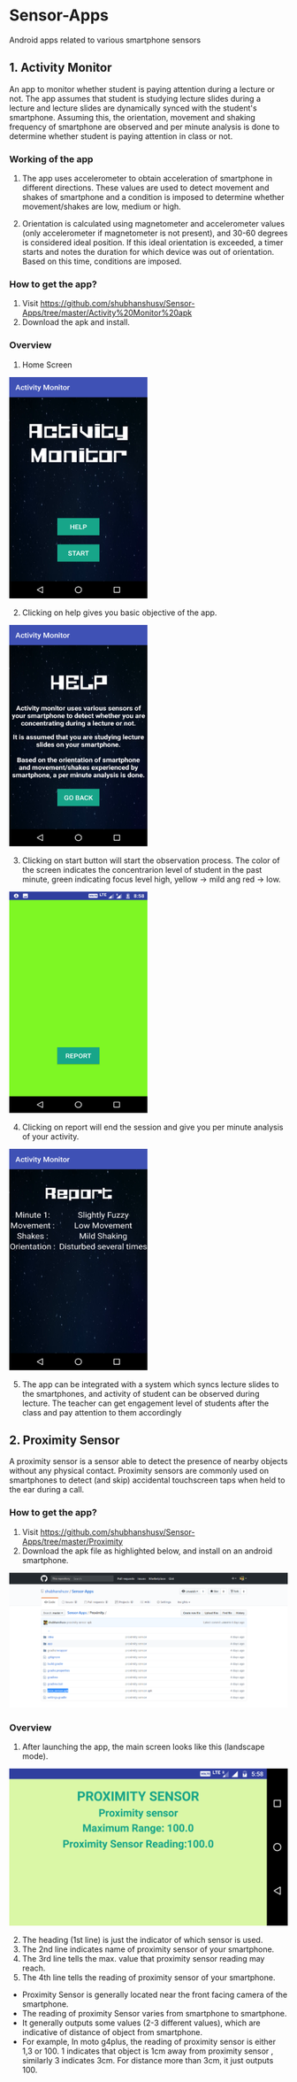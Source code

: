 # Sensor-Apps

Android apps related to various smartphone sensors

## 1. Activity Monitor

An app to monitor whether student is paying attention during a lecture or not. The app assumes that student is studying lecture slides during a lecture and lecture slides are dynamically synced with the student's smartphone. Assuming this, the orientation, movement and shaking frequency of smartphone are observed and per minute analysis is done to determine whether student is paying attention in class or not.

###  Working of the app

1. The app uses accelerometer to obtain acceleration of smartphone in different directions. These values are used to detect movement and shakes of smartphone and a condition is imposed to determine whether movement/shakes are low, medium or high.

2. Orientation is calculated using magnetometer and accelerometer values (only accelerometer if magnetometer is not present), and 30-60 degrees is considered ideal position. If this ideal orientation is exceeded, a timer starts and notes the duration for which device was out of orientation. Based on this time, conditions are imposed.

### How to get the app?

1. Visit https://github.com/shubhanshusv/Sensor-Apps/tree/master/Activity%20Monitor%20apk
2. Download the apk and install.

### Overview

1. Home Screen

<img src="Images/homescreen.png" alt="Drawing" width="250" height="400"/>

2. Clicking on help gives you basic objective of the app.

<img src="Images/help.png" alt="Drawing" width="250" height="400"/>

3. Clicking on start button will start the observation process. The color of the screen indicates the concentrarion level of student in the past minute, green indicating focus level high, yellow -> mild ang red -> low.

<img src="Images/activityobserver.png" alt="Drawing" width="250" height="400"/>

4. Clicking on report will end the session and give you per minute analysis of your activity.

<img src="Images/report.png" alt="Drawing" width="250" height="400"/>

5. The app can be integrated with a system which syncs lecture slides to the smartphones, and activity of student can be observed during lecture. The teacher can get engagement level of students after the class and pay attention to them accordingly


## 2. Proximity Sensor

A proximity sensor is a sensor able to detect the presence of nearby objects without any physical contact.
 Proximity sensors are commonly used on smartphones to detect (and skip) accidental touchscreen taps when held to the ear during a call.

### How to get the app?

1. Visit https://github.com/shubhanshusv/Sensor-Apps/tree/master/Proximity
2. Download the apk file as highlighted below, and install on an android smartphone.

![getapp](Images/getapp.jpg)

### Overview

1. After launching the app, the main screen looks like this (landscape mode).

![Proximityapp](Images/Proximityapp.jpg)

2. The heading (1st line) is just the indicator of which sensor is used.
3. The 2nd line indicates name of proximity sensor of your smartphone.
4. The 3rd line tells the max. value that proximity sensor reading may reach.
5. The 4th line tells the reading of proximity sensor of your smartphone.

- Proximity Sensor is generally located near the front facing camera of the smartphone.
- The reading of proximity Sensor varies from smartphone to smartphone. 
- It generally outputs some values (2-3 different values), which are indicative of distance of object from smartphone.
- For example, In moto g4plus, the reading of proximity sensor is either 1,3 or 100. 1 indicates that object is 1cm away from proximity sensor , similarly 3 indicates 3cm. For distance more than 3cm, it just outputs 100.

